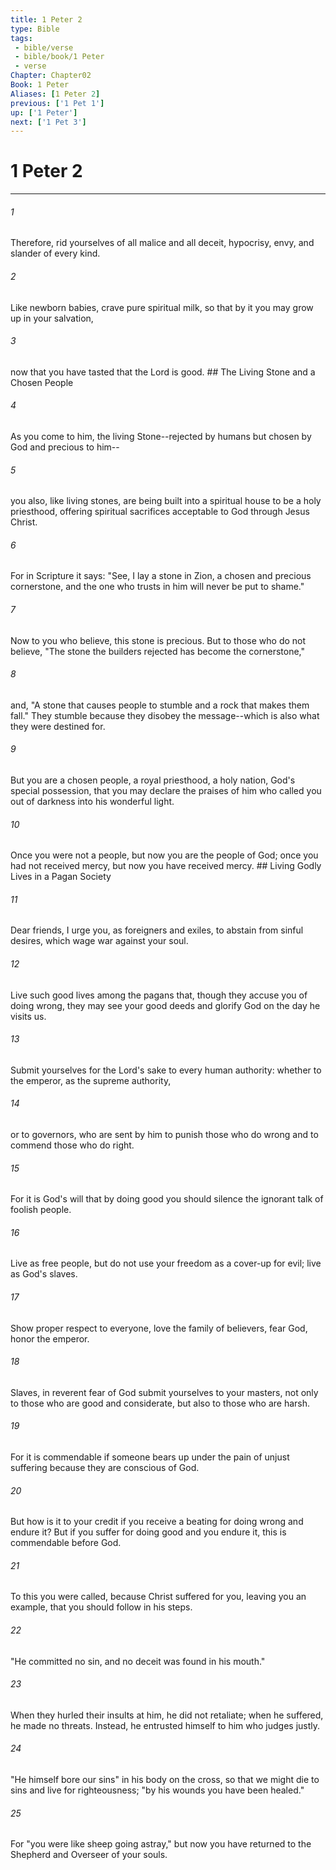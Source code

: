 ```yaml
---
title: 1 Peter 2
type: Bible
tags:
 - bible/verse
 - bible/book/1 Peter
 - verse
Chapter: Chapter02
Book: 1 Peter
Aliases: [1 Peter 2]
previous: ['1 Pet 1']
up: ['1 Peter']
next: ['1 Pet 3']
---
```

# 1 Peter 2

***


###### 1 
Therefore, rid yourselves of all malice and all deceit, hypocrisy, envy, and slander of every kind. 

###### 2 
Like newborn babies, crave pure spiritual milk, so that by it you may grow up in your salvation, 

###### 3 
now that you have tasted that the Lord is good. ## The Living Stone and a Chosen People 

###### 4 
As you come to him, the living Stone--rejected by humans but chosen by God and precious to him-- 

###### 5 
you also, like living stones, are being built into a spiritual house to be a holy priesthood, offering spiritual sacrifices acceptable to God through Jesus Christ. 

###### 6 
For in Scripture it says: "See, I lay a stone in Zion, a chosen and precious cornerstone, and the one who trusts in him will never be put to shame." 

###### 7 
Now to you who believe, this stone is precious. But to those who do not believe, "The stone the builders rejected has become the cornerstone," 

###### 8 
and, "A stone that causes people to stumble and a rock that makes them fall." They stumble because they disobey the message--which is also what they were destined for. 

###### 9 
But you are a chosen people, a royal priesthood, a holy nation, God's special possession, that you may declare the praises of him who called you out of darkness into his wonderful light. 

###### 10 
Once you were not a people, but now you are the people of God; once you had not received mercy, but now you have received mercy. ## Living Godly Lives in a Pagan Society 

###### 11 
Dear friends, I urge you, as foreigners and exiles, to abstain from sinful desires, which wage war against your soul. 

###### 12 
Live such good lives among the pagans that, though they accuse you of doing wrong, they may see your good deeds and glorify God on the day he visits us. 

###### 13 
Submit yourselves for the Lord's sake to every human authority: whether to the emperor, as the supreme authority, 

###### 14 
or to governors, who are sent by him to punish those who do wrong and to commend those who do right. 

###### 15 
For it is God's will that by doing good you should silence the ignorant talk of foolish people. 

###### 16 
Live as free people, but do not use your freedom as a cover-up for evil; live as God's slaves. 

###### 17 
Show proper respect to everyone, love the family of believers, fear God, honor the emperor. 

###### 18 
Slaves, in reverent fear of God submit yourselves to your masters, not only to those who are good and considerate, but also to those who are harsh. 

###### 19 
For it is commendable if someone bears up under the pain of unjust suffering because they are conscious of God. 

###### 20 
But how is it to your credit if you receive a beating for doing wrong and endure it? But if you suffer for doing good and you endure it, this is commendable before God. 

###### 21 
To this you were called, because Christ suffered for you, leaving you an example, that you should follow in his steps. 

###### 22 
"He committed no sin, and no deceit was found in his mouth." 

###### 23 
When they hurled their insults at him, he did not retaliate; when he suffered, he made no threats. Instead, he entrusted himself to him who judges justly. 

###### 24 
"He himself bore our sins" in his body on the cross, so that we might die to sins and live for righteousness; "by his wounds you have been healed." 

###### 25 
For "you were like sheep going astray," but now you have returned to the Shepherd and Overseer of your souls. 
